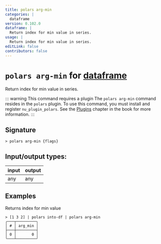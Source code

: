 ```yaml
---
title: polars arg-min
categories: |
  dataframe
version: 0.102.0
dataframe: |
  Return index for min value in series.
usage: |
  Return index for min value in series.
editLink: false
contributors: false
---
```

<!-- This file is automatically generated. Please edit the command in https://github.com/nushell/nushell instead. -->

# `polars arg-min` for [dataframe](/commands/categories/dataframe.md)

<div class='command-title'>Return index for min value in series.</div>

::: warning This command requires a plugin
The `polars arg-min` command resides in the `polars` plugin.
To use this command, you must install and register `nu_plugin_polars`.
See the [Plugins](/book/plugins.html) chapter in the book for more information.
:::


## Signature

```> polars arg-min {flags} ```


## Input/output types:

| input | output |
| ----- | ------ |
| any   | any    |

## Examples

Returns index for min value
```nu
> [1 3 2] | polars into-df | polars arg-min
╭───┬─────────╮
│ # │ arg_min │
├───┼─────────┤
│ 0 │       0 │
╰───┴─────────╯

```
